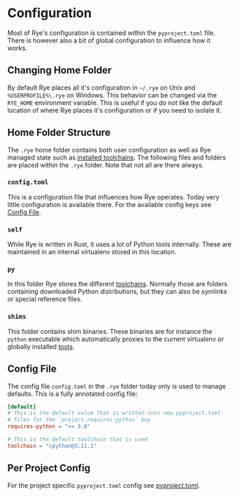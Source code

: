 # Configuration

Most of Rye's configuration is contained within the `pyproject.toml` file.  There is however
also a bit of global configuration to influence how it works.

## Changing Home Folder

By default Rye places all it's configuration in `~/.rye` on Unix and `%USERPROFILE%\.rye` on
Windows.  This behavior can be changed via the `RYE_HOME` environment variable.  This is useful
if you do not like the default location of where Rye places it's configuration or if you need
to isolate it.

## Home Folder Structure

The `.rye` home folder contains both user configuration as well as Rye managed state such
as [installed toolchains](toolchains/index.md).  The following files and folders are placed within the
`.rye` folder.  Note that not all are there always.

### `config.toml`

This is a configuration file that influences how Rye operates.  Today very little configuration
is available there.  For the available config keys see [Config File](#config-file).

### `self`

While Rye is written in Rust, it uses a lot of Python tools internally.  These are maintained in
an internal virtualenv stored in this location.

### `py`

In this folder Rye stores the different [toolchains](toolchains/index.md).  Normally those are folders
containing downloaded Python distributions, but they can also be symlinks or special reference
files.

### `shims`

This folder contains shim binaries.  These binaries are for instance the `python` executable
which automatically proxies to the current virtualenv or globally installed [tools](tools.md).

## Config File

The config file `config.toml` in the `.rye` folder today only is used to manage defaults.  This
is a fully annotated config file:

```toml
[default]
# This is the default value that is written into new pyproject.toml
# files for the `project.requires-python` key
requires-python = ">= 3.8"

# This is the default toolchain that is used
toolchain = "cpython@3.11.1"
```

## Per Project Config

For the project specific `pyproject.toml` config see [pyproject.toml](pyproject.md).
